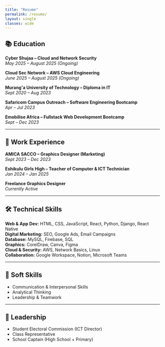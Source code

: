 ```yaml
---
title: "Resume"
permalink: /resume/
layout: single
classes: wide
---
```


## 📚 Education

**Cyber Shujaa – Cloud and Network Security**  
*May 2025 – August 2025 (Ongoing)*  

**Cloud Sec Network – AWS Cloud Engineering**  
*June 2025 – August 2025 (Ongoing)*  

**Murang'a University of Technology – Diploma in IT**  
*Sept 2020 – Aug 2023*  

**Safaricom Campus Outreach – Software Engineering Bootcamp**  
*Apr – Jul 2023*  

**Emobilise Africa – Fullstack Web Development Bootcamp**  
*Sept – Dec 2023*

---

## 💼 Work Experience

**AMICA SACCO – Graphics Designer (Marketing)**  
*Sept 2023 – Dec 2023*

**Eshikulu Girls High – Teacher of Computer & ICT Technician**  
*Jan 2024 – Jan 2025*

**Freelance Graphics Designer**  
*Currently Active*

---

## 🛠️ Technical Skills

**Web & App Dev:** HTML, CSS, JavaScript, React, Python, Django, React Native  
**Digital Marketing:** SEO, Google Ads, Email Campaigns  
**Database:** MySQL, Firebase, SQL  
**Graphics:** CorelDraw, Canva, Figma  
**Cloud & Security:** AWS, Network Basics, Linux  
**Collaboration:** Google Workspace, Notion, Microsoft Teams  

---

## 🧠 Soft Skills

- Communication & Interpersonal Skills  
- Analytical Thinking  
- Leadership & Teamwork  

---

## 🏅 Leadership

- Student Electoral Commission (ICT Director)  
- Class Representative  
- School Captain (High School + Primary)
